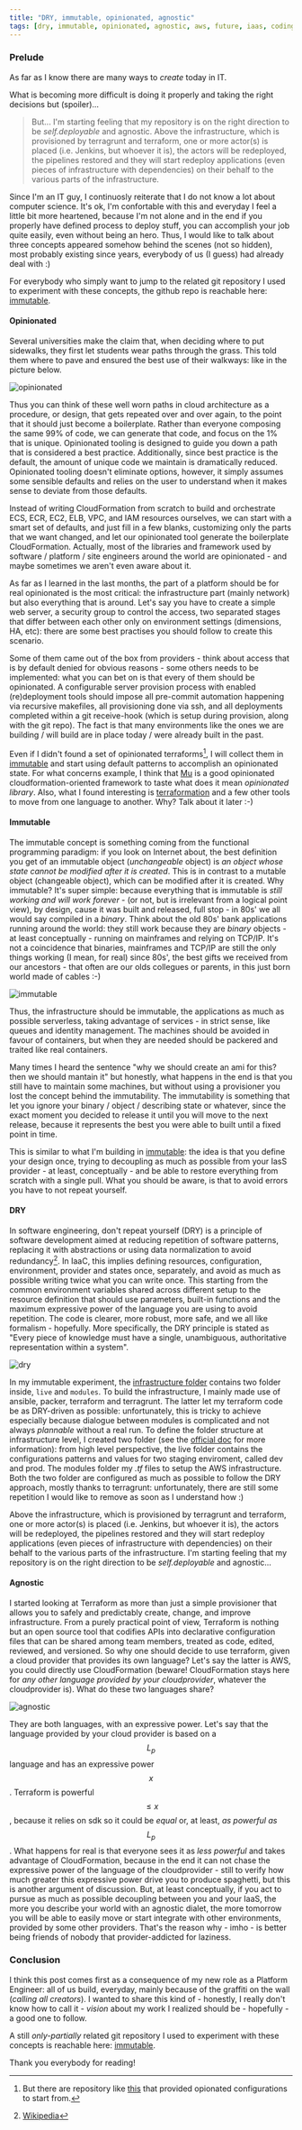 ```yaml
---
title: "DRY, immutable, opinionated, agnostic"
tags: [dry, immutable, opinionated, agnostic, aws, future, iaas, coding, erlangen, bayern, germany]
---
```


### Prelude
As far as I know there are many ways to *create* today in IT.

What is becoming more difficult is doing it properly and taking the right decisions but (spoiler)... 

> But... I'm starting feeling that my repository is on the right direction to be *self.deployable* and agnostic. Above the infrastructure, which is provisioned by terragrunt and terraform, one or more actor(s) is placed (i.e. Jenkins, but whoever it is), the actors will be redeployed, the pipelines restored and they will start redeploy applications (even pieces of infrastructure with dependencies) on their behalf to the various parts of the infrastructure.

Since I'm an IT guy, I continuosly reiterate that I do not know a lot about computer science. It's ok, I'm confortable with this and everyday I feel a little bit more heartened, because I'm not alone and in the end if you properly have defined process to deploy stuff, you can accomplish your job quite easily, even without being an hero. Thus, I would like to talk about three concepts appeared somehow behind the scenes (not so hidden), most probably existing since years, everybody of us (I guess) had already deal with :)

For everybody who simply want to jump to the related git repository I used to experiment with these concepts, the github repo is reachable here: [immutable](https://github.com/made2591/immutable).

#### Opinionated
Several universities make the claim that, when deciding where to put sidewalks, they first let students wear paths through the grass. This told them where to pave and ensured the best use of their walkways: like in the picture below.

![opinionated](https://i.imgur.com/euEnC9n.jpg)

Thus you can think of these well worn paths in cloud architecture as a procedure, or design, that gets repeated over and over again, to the point that it should just become a boilerplate. Rather than everyone composing the same 99% of code, we can generate that code, and focus on the 1% that is unique. Opinionated tooling is designed to guide you down a path that is considered a best practice. Additionally, since best practice is the default, the amount of unique code we maintain is dramatically reduced. Opinionated tooling doesn't eliminate options, however, it simply assumes some sensible defaults and relies on the user to understand when it makes sense to deviate from those defaults.

Instead of writing CloudFormation from scratch to build and orchestrate ECS, ECR, EC2, ELB, VPC, and IAM resources ourselves, we can start with a smart set of defaults, and just fill in a few blanks, customizing only the parts that we want changed, and let our opinionated tool generate the boilerplate CloudFormation. Actually, most of the libraries and framework used by software / platform / site engineers around the world are opinionated - and maybe sometimes we aren't even aware about it.

As far as I learned in the last months, the part of a platform should be for real opinionated is the most critical: the infrastructure part (mainly network) but also everything that is around. Let's say you have to create a simple web server, a security group to control the access, two separated stages that differ between each other only on environment settings (dimensions, HA, etc): there are some best practises you should follow to create this scenario. 

Some of them came out of the box from providers - think about access that is by default denied for obvious reasons - some others needs to be implemented: what you can bet on is that every of them should be opinionated. A configurable server provision process with enabled (re)deployment tools should impose all pre-commit automation happening via recursive makefiles, all provisioning done via ssh, and all deployments completed within a git receive-hook (which is setup during provision, along with the git repo). The fact is that many environments like the ones we are building / will build are in place today / were already built in the past.

Even if I didn't found a set of opinionated terraforms[^opin], I will collect them in [immutable](https://github.com/made2591/immutable) and start using default patterns to accomplish an opinionated state. For what concerns example, I think that [Mu](https://getmu.io/) is a good opinionated cloudformation-oriented framework to taste what does it mean *opinionated library*. Also, what I found interesting is [terraformation](https://github.com/dtan4/terraforming) and a few other tools to move from one language to another. Why? Talk about it later :-)

#### Immutable
The immutable concept is something coming from the functional programming paradigm: if you look on Internet about, the best definition you get of an immutable object (*unchangeable* object) is *an object whose state cannot be modified after it is created*. This is in contrast to a mutable object (changeable object), which can be modified after it is created. Why immutable? It's super simple: because everything that is immutable is *still working and will work forever* - (or not, but is irrelevant from a logical point view), by design, cause it was built and released, full stop - in 80s' we all would say compiled in a *binary*. Think about the old 80s' bank applications running around the world: they still work because they are *binary* objects - at least conceptually - running on mainframes and relying on TCP/IP. It's not a coincidence that binaries, mainframes and TCP/IP are still the only things working (I mean, for real) since 80s', the best gifts we received from our ancestors - that often are our olds collegues or parents, in this just born world made of cables :-)

![immutable](https://i.imgur.com/bIPCBmG.jpg)

Thus, the infrastructure should be immutable, the applications as much as possible serverless, taking advantage of services - in strict sense, like queues and identity management. The machines should be avoided in favour of containers, but when they are needed should be packered and traited like real containers.

Many times I heard the sentence "why we should create an ami for this? then we should mantain it" but honestly, what happens in the end is that you still have to maintain some machines, but without using a provisioner you lost the concept behind the immutability. The immutability is something that let you ignore your binary / object / describing state or whatever, since the exact moment you decided to release it until you will move to the next release, because it represents the best you were able to built until a fixed point in time.

This is similar to what I'm building in [immutable](https://github.com/made2591/immutable): the idea is that you define your design once, trying to decoupling as much as possible from your IasS provider - at least, conceptually - and be able to restore everything from scratch with a single pull. What you should be aware, is that to avoid errors you have to not repeat yourself.

#### DRY
In software engineering, don't repeat yourself (DRY) is a principle of software development aimed at reducing repetition of software patterns, replacing it with abstractions or using data normalization to avoid redundancy[^wiki]. In IaaC, this implies defining resources, configuration, environment, provider and states once, separately, and avoid as much as possible writing twice what you can write once. This starting from the common environment variables shared across different setup to the resource definition that should use parameters, built-in functions and the maximum expressive power of the language you are using to avoid repetition. The code is clearer, more robust, more safe, and we all like formalism - hopefully. More specifically, the DRY principle is stated as "Every piece of knowledge must have a single, unambiguous, authoritative representation within a system".

![dry](https://i.imgur.com/RbFzUWe.jpg)

In my immutable experiment, the [infrastructure folder](https://github.com/made2591/immutable/tree/master/infrastructure) contains two folder inside, ```live``` and ```modules```. To build the infrastructure, I mainly made use of ansible, packer, terraform and terragrunt. The latter let my terraform code be as DRY-driven as possible: unfortunately, this is tricky to achieve especially because dialogue between modules is complicated and not always *plannable* without a real run. To define the folder structure at infrastructure level, I created two folder (see the [official doc](https://www.gruntwork.io/) for more information): from high level perspective, the live folder contains the configurations patterns and values for two staging enviroment, called dev and prod. The modules folder my *.tf* files to setup the AWS infrastructure. Both the two folder are configured as much as possible to follow the DRY approach, mostly thanks to terragrunt: unfortunately, there are still some repetition I would like to remove as soon as I understand how :) 

Above the infrastructure, which is provisioned by terragrunt and terraform, one or more actor(s) is placed (i.e. Jenkins, but whoever it is), the actors will be redeployed, the pipelines restored and they will start redeploy applications (even pieces of infrastructure with dependencies) on their behalf to the various parts of the infrastructure. I'm starting feeling that my repository is on the right direction to be *self.deployable* and agnostic...

#### Agnostic
I started looking at Terraform as more than just a simple provisioner that allows you to safely and predictably create, change, and improve infrastructure.
From a purely practical point of view, Terraform is nothing but an open source tool that codifies APIs into declarative configuration files that can be shared among team members, treated as code, edited, reviewed, and versioned. So why one should decide to use terraform, given a cloud provider that provides its own language? Let's say the latter is AWS, you could directly use CloudFormation (beware! CloudFormation stays here for *any other language provided by your cloudprovider*, whatever the cloudprovider is). What do these two languages ​​share?

![agnostic](https://i.imgur.com/uhpBCNj.jpg)

They are both languages, with an expressive power. Let's say that the language provided by your cloud provider is based on a $$L_p$$ language and has an expressive power $$x$$. Terraform is powerful $$\leq x$$, because it relies on sdk so it could be *equal* or, at least, *as powerful as* $$L_p$$. What happens for real is that everyone sees it as *less powerful* and takes advantage of CloudFormation, because in the end it can not chase the expressive power of the language of the cloudprovider - still to verify how much greater this expressive power drive you to produce spaghetti, but this is another argument of discussion.
But, at least conceptually, if you act to pursue as much as possible decoupling between you and your IaaS, the more you describe your world with an agnostic dialet, the more tomorrow you will be able to easily move or start integrate with other environments, provided by some other providers. That's the reason why - imho - is better being friends of nobody that provider-addicted for laziness.

### Conclusion
I think this post comes first as a consequence of my new role as a Platform Engineer: all of us build, everyday, mainly because of the graffiti on the wall (*calling all creators*). I wanted to share this kind of - honestly, I really don't know how to call it - *vision* about my work I realized should be - hopefully - a good one to follow.

A still *only-partially* related git repository I used to experiment with these concepts is reachable here: [immutable](https://github.com/made2591/immutable).

Thank you everybody for reading!

[^opin]: But there are repository like [this](https://github.com/GovTechSG/terraform-aws-vpc) that provided opionated configurations to start from.
[^wiki]: [Wikipedia](https://en.wikipedia.org/wiki/Don%27t_repeat_yourself)